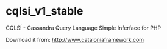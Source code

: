 cqlsi_v1_stable
===============

CQLSÍ - Cassandra Query Language Simple Inferface for PHP

Download it from:
http://www.cataloniaframework.com
